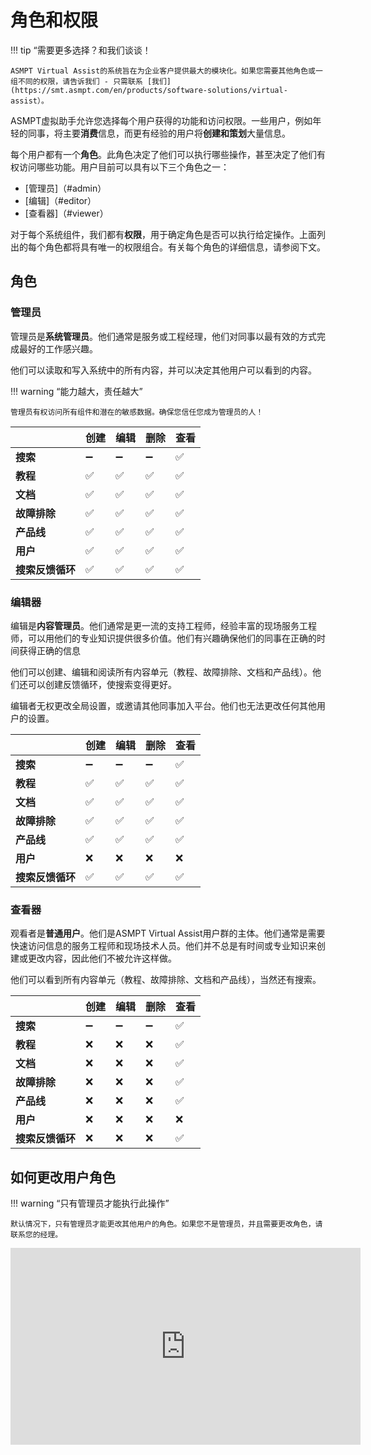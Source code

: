 # 角色和权限

!!! tip “需要更多选择？和我们谈谈！

    ASMPT Virtual Assist的系统旨在为企业客户提供最大的模块化。如果您需要其他角色或一组不同的权限，请告诉我们 - 只需联系 [我们](https://smt.asmpt.com/en/products/software-solutions/virtual-assist）。

ASMPT虚拟助手允许您选择每个用户获得的功能和访问权限。一些用户，例如年轻的同事，将主要**消费**信息，而更有经验的用户将**创建和策划**大量信息。

每个用户都有一个**角色**。此角色决定了他们可以执行哪些操作，甚至决定了他们有权访问哪些功能。用户目前可以具有以下三个角色之一：

- [管理员]（#admin）
- [编辑]（#editor）
- [查看器]（#viewer）

对于每个系统组件，我们都有**权限**，用于确定角色是否可以执行给定操作。上面列出的每个角色都将具有唯一的权限组合。有关每个角色的详细信息，请参阅下文。

## 角色

### 管理员

管理员是**系统管理员**。他们通常是服务或工程经理，他们对同事以最有效的方式完成最好的工作感兴趣。

他们可以读取和写入系统中的所有内容，并可以决定其他用户可以看到的内容。

!!! warning “能力越大，责任越大”

    管理员有权访问所有组件和潜在的敏感数据。确保您信任您成为管理员的人！


|                      |创建 |编辑 |删除 |查看 |
|-----------------------|--------|------|--------|------|
|**搜索** |➖|➖|➖|✅|
|**教程** |✅|✅|✅|✅|
|**文档** |✅|✅|✅|✅|
|**故障排除** |✅|✅|✅|✅|
|**产品线** |✅|✅|✅|✅|
|**用户** |✅|✅|✅|✅|
|**搜索反馈循环** |✅|✅|✅|✅|

### 编辑器

编辑是**内容管理员**。他们通常是更一流的支持工程师，经验丰富的现场服务工程师，可以用他们的专业知识提供很多价值。他们有兴趣确保他们的同事在正确的时间获得正确的信息

他们可以创建、编辑和阅读所有内容单元（教程、故障排除、文档和产品线）。他们还可以创建反馈循环，使搜索变得更好。

编辑者无权更改全局设置，或邀请其他同事加入平台。他们也无法更改任何其他用户的设置。


|                      |创建 |编辑 |删除 |查看 |
|-----------------------|--------|------|--------|------|
|**搜索** |➖|➖|➖|✅|
|**教程** |✅|✅|✅|✅|
|**文档** |✅|✅|✅|✅|
|**故障排除** |✅|✅|✅|✅|
|**产品线** |✅|✅|✅|✅|
|**用户** |❌|❌|❌|❌|
|**搜索反馈循环** |✅|✅|✅|✅|

### 查看器

观看者是**普通用户**。他们是ASMPT Virtual Assist用户群的主体。他们通常是需要快速访问信息的服务工程师和现场技术人员。他们并不总是有时间或专业知识来创建或更改内容，因此他们不被允许这样做。

他们可以看到所有内容单元（教程、故障排除、文档和产品线），当然还有搜索。



|                      |创建 |编辑 |删除 |查看 |
|-----------------------|--------|------|--------|------|
|**搜索** |➖|➖|➖|✅|
|**教程** |❌|❌|❌|✅|
|**文档** |❌|❌|❌|✅|
|**故障排除** |❌|❌|❌|✅|
|**产品线** |❌|❌|❌|✅|
|**用户** |❌|❌|❌|❌|
|**搜索反馈循环** |❌|❌|❌|✅|

## 如何更改用户角色

!!! warning “只有管理员才能执行此操作”

    默认情况下，只有管理员才能更改其他用户的角色。如果您不是管理员，并且需要更改角色，请联系您的经理。

<p align="center">
<iframe width="560" height="315" src="https://www.youtube.com/embed/vvCPLvc_bmM" title="Editing users' roles" frameborder="0" allow="accelerometer; autoplay; clipboard-write; encrypted-media; gyroscope; picture-in-picture" allowfullscreen></iframe>
</p>
